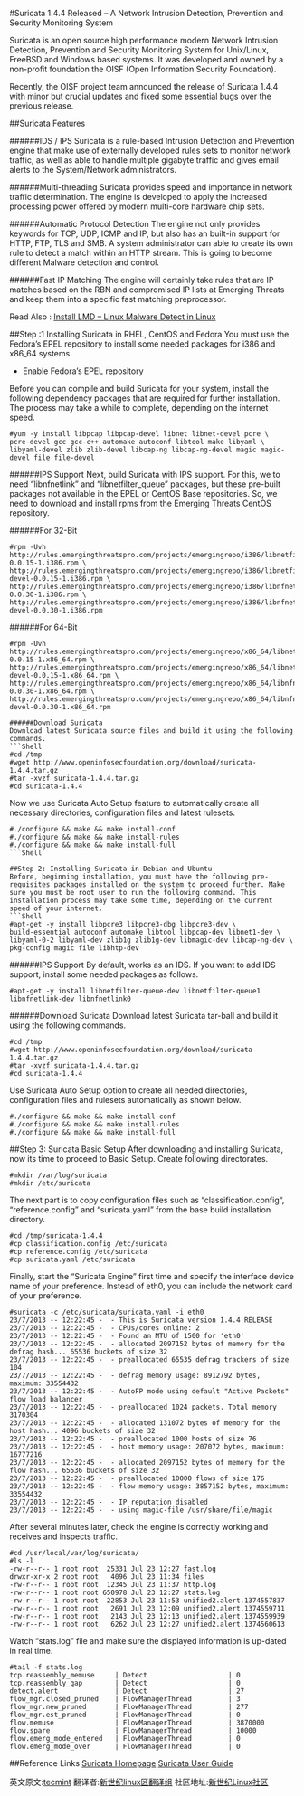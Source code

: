 #Suricata 1.4.4 Released – A Network Intrusion Detection, Prevention and Security Monitoring System

Suricata is an open source high performance modern Network Intrusion Detection, Prevention and Security Monitoring System for Unix/Linux, FreeBSD and Windows based systems. It was developed and owned by a non-profit foundation the OISF (Open Information Security Foundation).

Recently, the OISF project team announced the release of Suricata 1.4.4 with minor but crucial updates and fixed some essential bugs over the previous release.

##Suricata Features

######IDS / IPS
Suricata is a rule-based Intrusion Detection and Prevention engine that make use of externally developed rules sets to monitor network traffic, as well as able to handle multiple gigabyte traffic and gives email alerts to the System/Network administrators.

######Multi-threading
Suricata provides speed and importance in network traffic determination. The engine is developed to apply the increased processing power offered by modern multi-core hardware chip sets.

######Automatic Protocol Detection
The engine not only provides keywords for TCP, UDP, ICMP and IP, but also has an built-in support for HTTP, FTP, TLS and SMB. A system administrator can able to create its own rule to detect a match within an HTTP stream. This is going to become different Malware detection and control.

######Fast IP Matching
The engine will certainly take rules that are IP matches based on the RBN and compromised IP lists at Emerging Threats and keep them into a specific fast matching preprocessor.

Read Also : [Install LMD – Linux Malware Detect in  Linux](http://www.tecmint.com/install-linux-malware-detect-lmd-in-rhel-centos-and-fedora/)

##Step :1 Installing Suricata in RHEL, CentOS and Fedora
You must use the Fedora’s EPEL repository to install some needed packages for i386 and x86_64 systems.

* Enable Fedora’s EPEL repository

Before you can compile and build Suricata for your system, install the following dependency packages that are required for further installation. The process may take a while to complete, depending on the internet speed.
```Shell
#yum -y install libpcap libpcap-devel libnet libnet-devel pcre \
pcre-devel gcc gcc-c++ automake autoconf libtool make libyaml \
libyaml-devel zlib zlib-devel libcap-ng libcap-ng-devel magic magic-devel file file-devel
```

######IPS Support
Next, build Suricata with IPS support. For this, we to need “libnfnetlink” and “libnetfilter_queue” packages, but these pre-built packages not available in the EPEL or CentOS Base repositories. So, we need to download and install rpms from the Emerging Threats CentOS repository.

######For 32-Bit
```Shell
#rpm -Uvh http://rules.emergingthreatspro.com/projects/emergingrepo/i386/libnetfilter_queue-0.0.15-1.i386.rpm \
http://rules.emergingthreatspro.com/projects/emergingrepo/i386/libnetfilter_queue-devel-0.0.15-1.i386.rpm \
http://rules.emergingthreatspro.com/projects/emergingrepo/i386/libnfnetlink-0.0.30-1.i386.rpm \ 
http://rules.emergingthreatspro.com/projects/emergingrepo/i386/libnfnetlink-devel-0.0.30-1.i386.rpm
```
######For 64-Bit
```Shell
#rpm -Uvh http://rules.emergingthreatspro.com/projects/emergingrepo/x86_64/libnetfilter_queue-0.0.15-1.x86_64.rpm \
http://rules.emergingthreatspro.com/projects/emergingrepo/x86_64/libnetfilter_queue-devel-0.0.15-1.x86_64.rpm \
http://rules.emergingthreatspro.com/projects/emergingrepo/x86_64/libnfnetlink-0.0.30-1.x86_64.rpm \ 
http://rules.emergingthreatspro.com/projects/emergingrepo/x86_64/libnfnetlink-devel-0.0.30-1.x86_64.rpm

######Download Suricata
Download latest Suricata source files and build it using the following commands.
```Shell
#cd /tmp
#wget http://www.openinfosecfoundation.org/download/suricata-1.4.4.tar.gz
#tar -xvzf suricata-1.4.4.tar.gz
#cd suricata-1.4.4
```

Now we use Suricata Auto Setup feature to automatically create all necessary directories, configuration files and latest rulesets.
```Shell
#./configure && make && make install-conf
#./configure && make && make install-rules
#./configure && make && make install-full
```Shell

##Step 2: Installing Suricata in Debian and Ubuntu
Before, beginning installation, you must have the following pre-requisites packages installed on the system to proceed further. Make sure you must be root user to run the following command. This installation process may take some time, depending on the current speed of your internet.
```Shell
#apt-get -y install libpcre3 libpcre3-dbg libpcre3-dev \
build-essential autoconf automake libtool libpcap-dev libnet1-dev \
libyaml-0-2 libyaml-dev zlib1g zlib1g-dev libmagic-dev libcap-ng-dev \
pkg-config magic file libhtp-dev
```

######IPS Support
By default, works as an IDS. If you want to add IDS support, install some needed packages as follows.
```Shell
#apt-get -y install libnetfilter-queue-dev libnetfilter-queue1 libnfnetlink-dev libnfnetlink0
```
######Download Suricata
Download latest Suricata tar-ball and build it using the following commands.
```Shell
#cd /tmp
#wget http://www.openinfosecfoundation.org/download/suricata-1.4.4.tar.gz
#tar -xvzf suricata-1.4.4.tar.gz
#cd suricata-1.4.4
```
Use Suricata Auto Setup option to create all needed directories, configuration files and rulesets automatically as shown below.
```Shell
#./configure && make && make install-conf
#./configure && make && make install-rules
#./configure && make && make install-full
```

##Step 3: Suricata Basic Setup
After downloading and installing Suricata, now its time to proceed to Basic Setup. Create following directorates.
```Shell
#mkdir /var/log/suricata
#mkdir /etc/suricata
```

The next part is to copy configuration files such as “classification.config“, “reference.config” and “suricata.yaml” from the base build installation directory.
```Shell
#cd /tmp/suricata-1.4.4
#cp classification.config /etc/suricata
#cp reference.config /etc/suricata
#cp suricata.yaml /etc/suricata
```
Finally, start the “Suricata Engine” first time and specify the interface device name of your preference. Instead of eth0, you can include the network card of your preference.
```Shell
#suricata -c /etc/suricata/suricata.yaml -i eth0
23/7/2013 -- 12:22:45 -  - This is Suricata version 1.4.4 RELEASE
23/7/2013 -- 12:22:45 -  - CPUs/cores online: 2
23/7/2013 -- 12:22:45 -  - Found an MTU of 1500 for 'eth0'
23/7/2013 -- 12:22:45 -  - allocated 2097152 bytes of memory for the defrag hash... 65536 buckets of size 32
23/7/2013 -- 12:22:45 -  - preallocated 65535 defrag trackers of size 104
23/7/2013 -- 12:22:45 -  - defrag memory usage: 8912792 bytes, maximum: 33554432
23/7/2013 -- 12:22:45 -  - AutoFP mode using default "Active Packets" flow load balancer
23/7/2013 -- 12:22:45 -  - preallocated 1024 packets. Total memory 3170304
23/7/2013 -- 12:22:45 -  - allocated 131072 bytes of memory for the host hash... 4096 buckets of size 32
23/7/2013 -- 12:22:45 -  - preallocated 1000 hosts of size 76
23/7/2013 -- 12:22:45 -  - host memory usage: 207072 bytes, maximum: 16777216
23/7/2013 -- 12:22:45 -  - allocated 2097152 bytes of memory for the flow hash... 65536 buckets of size 32
23/7/2013 -- 12:22:45 -  - preallocated 10000 flows of size 176
23/7/2013 -- 12:22:45 -  - flow memory usage: 3857152 bytes, maximum: 33554432
23/7/2013 -- 12:22:45 -  - IP reputation disabled
23/7/2013 -- 12:22:45 -  - using magic-file /usr/share/file/magic
```
After several minutes later, check the engine is correctly working and receives and inspects traffic.
```Shell
#cd /usr/local/var/log/suricata/
#ls -l
-rw-r--r-- 1 root root  25331 Jul 23 12:27 fast.log
drwxr-xr-x 2 root root   4096 Jul 23 11:34 files
-rw-r--r-- 1 root root  12345 Jul 23 11:37 http.log
-rw-r--r-- 1 root root 650978 Jul 23 12:27 stats.log
-rw-r--r-- 1 root root  22853 Jul 23 11:53 unified2.alert.1374557837
-rw-r--r-- 1 root root   2691 Jul 23 12:09 unified2.alert.1374559711
-rw-r--r-- 1 root root   2143 Jul 23 12:13 unified2.alert.1374559939
-rw-r--r-- 1 root root   6262 Jul 23 12:27 unified2.alert.1374560613
```
Watch “stats.log” file and make sure the displayed information is up-dated in real time.
```Shell
#tail -f stats.log
tcp.reassembly_memuse     | Detect                    | 0
tcp.reassembly_gap        | Detect                    | 0
detect.alert              | Detect                    | 27
flow_mgr.closed_pruned    | FlowManagerThread         | 3
flow_mgr.new_pruned       | FlowManagerThread         | 277
flow_mgr.est_pruned       | FlowManagerThread         | 0
flow.memuse               | FlowManagerThread         | 3870000
flow.spare                | FlowManagerThread         | 10000
flow.emerg_mode_entered   | FlowManagerThread         | 0
flow.emerg_mode_over      | FlowManagerThread         | 0
```

##Reference Links
[Suricata Homepage](http://suricata-ids.org/)
[Suricata User Guide](https://redmine.openinfosecfoundation.org/projects/suricata/wiki/Suricata_User_Guide)


英文原文:[tecmint](http://www.tecmint.com/suricata-a-network-intrusion-detection-prevention-system/) 翻译者:[新世纪linux区翻译组](https://github.com/21ops/21opsttug) 社区地址:[新世纪Linux社区](http://www.21ops.com)
